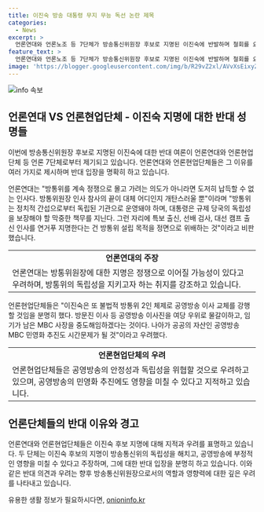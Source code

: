 ```yaml
---
title: 이진숙 방송 대통령 무지 무능 독선 논란 제목
categories:
  - News
excerpt: >
  언론연대와 언론노조 등 7단체가 방송통신위원장 후보로 지명된 이진숙에 반발하며 철회를 요구했다. 이들은 윤석열 정권의 언론조직 장악을 우려하고, 이진숙이 공영방송을 파괴할 것이라고 주장했다. 이에 대해 민주언론시민연합도 이진숙 후보의 지명을 반대하며 윤 대통령에게 경고했다. 방통위는 민주적으로 운영돼야 하며, 후보자는 청문회에서 대망신을 당하기 전 자진 사퇴해야 한다는 주장이다.
feature_text: >
  언론연대와 언론노조 등 7단체가 방송통신위원장 후보로 지명된 이진숙에 반발하며 철회를 요구했다. 이들은 윤석열 정권의 언론조직 장악을 우려하고, 이진숙이 공영방송을 파괴할 것이라고 주장했다. 이에 대해 민주언론시민연합도 이진숙 후보의 지명을 반대하며 윤 대통령에게 경고했다. 방통위는 민주적으로 운영돼야 하며, 후보자는 청문회에서 대망신을 당하기 전 자진 사퇴해야 한다는 주장이다.
image: 'https://blogger.googleusercontent.com/img/b/R29vZ2xl/AVvXsEixyZcFfHzMRdzZMjFBmAUKJYCLCGyLL1o632UiGVXcaFdKo_bkvkuCioo0uUKlGfBVcT3P84aROyZIXSBEx3Aw5nCQ3pTgDom1WDC4m8eifvWiAmWEEVb4x6G_l8C0QH225ldMjyaFvpxGEBGNO37VmDTDMHGhJPq73UglMfDca1-0aw/s1600/blogspot.png'
---
```


<p><img src="https://blogger.googleusercontent.com/img/b/R29vZ2xl/AVvXsEixyZcFfHzMRdzZMjFBmAUKJYCLCGyLL1o632UiGVXcaFdKo_bkvkuCioo0uUKlGfBVcT3P84aROyZIXSBEx3Aw5nCQ3pTgDom1WDC4m8eifvWiAmWEEVb4x6G_l8C0QH225ldMjyaFvpxGEBGNO37VmDTDMHGhJPq73UglMfDca1-0aw/s1600/blogspot.png" alt="info 속보" /></p>

<h2 data-ke-size="size26">언론연대 VS 언론현업단체 - 이진숙 지명에 대한 반대 성명들</h2>

<p>이번에 방송통신위원장 후보로 지명된 이진숙에 대한 반대 여론이 언론연대와 언론현업단체 등 언론 7단체로부터 제기되고 있습니다. 언론연대와 언론현업단체들은 그 이유를 여러 가지로 제시하며 반대 입장을 명확히 하고 있습니다.</p>

<p data-ke-size="size16">언론연대는 "방통위를 계속 정쟁으로 몰고 가려는 의도가 아니라면 도저히 납득할 수 없는 인사다. 방통위원장 인사 참사의 끝이 대체 어디인지 개탄스러울 뿐"이라며 "방통위는 정치적 간섭으로부터 독립된 기관으로 운영돼야 하며, 대통령은 규제 당국의 독립성을 보장해야 할 막중한 책무를 지닌다. 그런 자리에 특보 출신, 선배 검사, 대선 캠프 출신 인사를 연거푸 지명한다는 건 방통위 설립 목적을 정면으로 위배하는 것"이라고 비판했습니다.</p>

<table>
  <tr>
    <td style="text-align: center; height: 17px;"><b>언론연대의 주장</b></td>
  </tr>
  <tr>
    <td>언론연대는 방통위원장에 대한 지명은 정쟁으로 이어질 가능성이 있다고 우려하며, 방통위의 독립성을 지키고자 하는 취지를 강조하고 있습니다.</td>
  </tr>
</table>

<p data-ke-size="size16">언론현업단체들은 "이진숙은 또 불법적 방통위 2인 체제로 공영방송 이사 교체를 강행할 것임을 분명히 했다. 방문진 이사 등 공영방송 이사진을 여당 우위로 물갈이하고, 임기가 남은 MBC 사장을 중도해임하겠다는 것이다. 나아가 공공의 자산인 공영방송 MBC 민영화 추진도 시간문제가 될 것"이라고 우려했다.</p>

<table>
  <tr>
    <td style="text-align: center; height: 17px;"><b>언론현업단체의 우려</b></td>
  </tr>
  <tr>
    <td>언론현업단체들은 공영방송의 안정성과 독립성을 위협할 것으로 우려하고 있으며, 공영방송의 민영화 추진에도 영향을 미칠 수 있다고 지적하고 있습니다.</td>
  </tr>
</table>

<h2 data-ke-size="size26">언론단체들의 반대 이유와 경고</h2>

<p>언론연대와 언론현업단체들은 이진숙 후보 지명에 대해 지적과 우려를 표명하고 있습니다. 두 단체는 이진숙 후보의 지명이 방송통신위의 독립성을 해치고, 공영방송에 부정적인 영향을 미칠 수 있다고 주장하며, 그에 대한 반대 입장을 분명히 하고 있습니다. 이와 같은 반대 의견과 우려는 향후 방송통신위원장으로서의 역할과 영향력에 대한 깊은 우려를 나타내고 있습니다.</p>
유용한 생활 정보가 필요하시다면, <a href="https://onioninfo.kr" rel="dofollow">onioninfo.kr</a>


